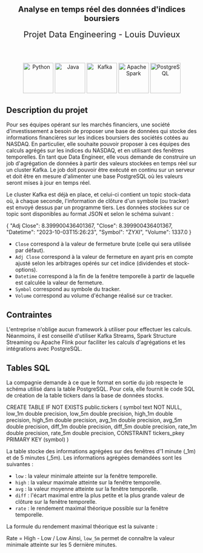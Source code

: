 <h2 align="center" style="font-size: 20px;">Analyse en temps réel des données d'indices boursiers</h2>

<div align="center" style="font-size: 22px;">Projet Data Engineering - Louis Duvieux</div>

<br><br>

<p align="center">
  <img src="https://icon.icepanel.io/Technology/svg/Python.svg" alt="Python" height="80">
  <img src="https://icon.icepanel.io/Technology/svg/Java.svg" alt="Java" height="80">
  <img src="https://icon.icepanel.io/Technology/svg/Apache-Kafka.svg" alt="Kafka" height="80">
  <img src="https://icon.icepanel.io/Technology/svg/Apache-Spark.svg" alt="Apache Spark" height="80">
  <img src="https://icon.icepanel.io/Technology/svg/PostgresSQL.svg" alt="PostgreSQL" height="80">
</p>


## Description du projet

Pour ses équipes opérant sur les marchés financiers, une société d'investissement a besoin de proposer une base de données qui stocke des informations financières sur les indices boursiers des sociétés cotées au NASDAQ. En particulier, elle souhaite pouvoir proposer à ces équipes des calculs agrégés sur les indices du NASDAQ, et en utilisant des fenêtres temporelles. En tant que Data Engineer, elle vous demande de construire un job d'agrégation de données à partir des valeurs stockées en temps réel sur un cluster Kafka. Le job doit pouvoir être exécuté en continu sur un serveur et doit être en mesure d'alimenter une base PostgreSQL où les valeurs seront mises à jour en temps réel.

Le cluster Kafka est déjà en place, et celui-ci contient un topic stock-data où, à chaque seconde, l'information de clôture d'un symbole (ou tracker) est envoyé dessus par un programme tiers. Les données stockées sur ce topic sont disponibles au format JSON et selon le schéma suivant :

{
  "Adj Close": 8.399900436401367,
  "Close": 8.399900436401367,
  "Datetime": "2023-10-03T15:26:23",
  "Symbol": "ZYXI",
  "Volume": 1337.0
}

- `Close` correspond à la valeur de fermeture brute (celle qui sera utilisée par défaut).
- `Adj Close` correspond à la valeur de fermeture en ayant pris en compte ajusté selon les arbitrages opérés sur cet indice (dividendes et stock-options).
- `Datetime` correspond à la fin de la fenêtre temporelle à partir de laquelle est calculée la valeur de fermeture.
- `Symbol` correspond au symbole du tracker.
- `Volume` correspond au volume d'échange réalisé sur ce tracker.

## Contraintes

L'entreprise n'oblige aucun framework à utiliser pour effectuer les calculs. Néanmoins, il est conseillé d'utiliser Kafka Streams, Spark Structure Streaming ou Apache Flink pour faciliter les calculs d'agrégations et les intégrations avec PostgreSQL.

## Tables SQL

La compagnie demande à ce que le format en sortie du job respecte le schéma utilisé dans la table PostgreSQL. Pour cela, elle fournit le code SQL de création de la table tickers dans la base de données stocks.

CREATE TABLE IF NOT EXISTS public.tickers
(
    symbol text NOT NULL,
    low_1m double precision,
    low_5m double precision,
    high_1m double precision,
    high_5m double precision,
    avg_1m double precision,
    avg_5m double precision,
    diff_1m double precision,
    diff_5m double precision,
    rate_1m double precision,
    rate_5m double precision,
    CONSTRAINT tickers_pkey PRIMARY KEY (symbol)
)

La table stocke des informations agrégées sur des fenêtres d'1 minute (_1m) et de 5 minutes (_5m). Les informations agrégées demandées sont les suivantes :

- `low` : la valeur minimale atteinte sur la fenêtre temporelle.
- `high` : la valeur maximale atteinte sur la fenêtre temporelle.
- `avg` : la valeur moyenne atteinte sur la fenêtre temporelle.
- `diff` : l'écart maximal entre la plus petite et la plus grande valeur de clôture sur la fenêtre temporelle.
- `rate` : le rendement maximal théorique possible sur la fenêtre temporelle.

La formule du rendement maximal théorique est la suivante : 

Rate = High - Low / Low
Ainsi, `low_5m` permet de connaître la valeur minimale atteinte sur les 5 dernière minutes.



